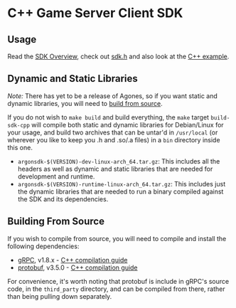 # C++ Game Server Client SDK

## Usage
Read the [SDK Overview](../), check out [sdk.h](sdk.h) and also look at the
[C++ example](../../examples/cpp-simple).

## Dynamic and Static Libraries
_Note:_ There has yet to be a release of Agones, so if you want static and dynamic libraries,
you will need to [build from source](build/README.md).

If you do not wish to `make build` and build everything, 
the `make` target `build-sdk-cpp` will compile both static and dynamic libraries for Debian/Linux
for your usage, and build two archives that can be untar'd in `/usr/local` (or wherever you like
to keep you .h and .so/.a files) in a `bin` directory inside this one.

- `argonsdk-$(VERSION)-dev-linux-arch_64.tar.gz`: This includes all the 
headers as well as dynamic and static libraries that are needed for development and runtime.
- `argonsdk-$(VERSION)-runtime-linux-arch_64.tar.gz`: This includes just the dynamic libraries that 
are needed to run a binary compiled against the SDK and its dependencies.

## Building From Source
If you wish to compile from source, you will need to compile and install the following dependencies:

- [gRPC](https://grpc.io), v1.8.x - [C++ compilation guide](https://github.com/grpc/grpc/blob/v1.8.x/INSTALL.md)
- [protobuf](https://developers.google.com/protocol-buffers/), v3.5.0 - [C++ compilation guide](https://github.com/google/protobuf/blob/master/src/README.md)

For convenience, it's worth noting that protobuf is include in gRPC's source code, in the `third_party`
directory, and can be compiled from there, rather than being pulling down separately.